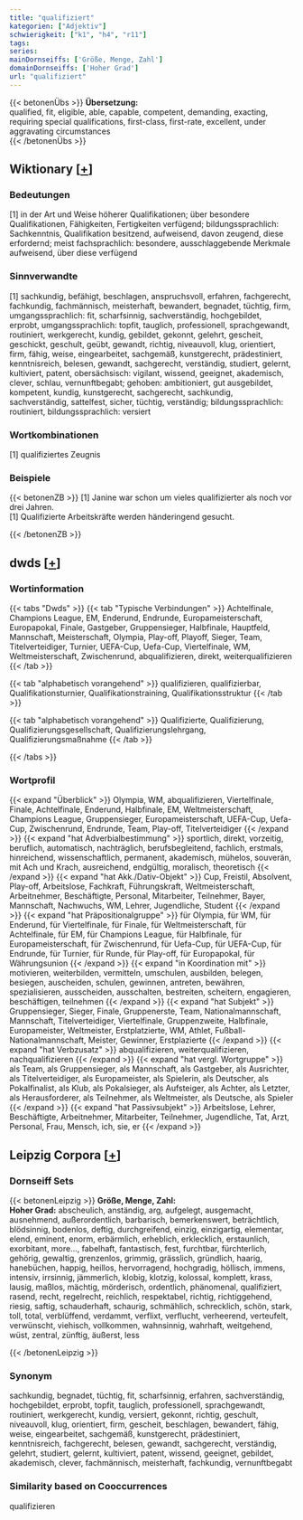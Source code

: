 ```yaml
---
title: "qualifiziert"
kategorien: ["Adjektiv"]
schwierigkeit: ["k1", "h4", "r11"]
tags:
series:
mainDornseiffs: ['Größe, Menge, Zahl']
domainDornseiffs: ['Hoher Grad']
url: "qualifiziert"
---
```


{{< betonenÜbs >}}
**Übersetzung:**  
qualified, fit, eligible, able, capable, competent, demanding, exacting, requiring special qualifications, first-class, first-rate, excellent, under aggravating circumstances  
{{< /betonenÜbs >}}

## Wiktionary [[+](https://de.wiktionary.org/wiki/qualifiziert)]

### Bedeutungen
[1] in der Art und Weise höherer Qualifikationen; über besondere Qualifikationen, Fähigkeiten, Fertigkeiten verfügend; bildungssprachlich: Sachkenntnis, Qualifikation besitzend, aufweisend, davon zeugend, diese erfordernd; meist fachsprachlich: besondere, ausschlaggebende Merkmale aufweisend, über diese verfügend  

### Sinnverwandte
[1] sachkundig, befähigt, beschlagen, anspruchsvoll, erfahren, fachgerecht, fachkundig, fachmännisch, meisterhaft, bewandert, begnadet, tüchtig, firm, umgangssprachlich: fit, scharfsinnig, sachverständig, hochgebildet, erprobt, umgangssprachlich: topfit, tauglich, professionell, sprachgewandt, routiniert, werkgerecht, kundig, gebildet, gekonnt, gelehrt, gescheit, geschickt, geschult, geübt, gewandt, richtig, niveauvoll, klug, orientiert, firm, fähig, weise, eingearbeitet, sachgemäß, kunstgerecht, prädestiniert, kenntnisreich, belesen, gewandt, sachgerecht, verständig, studiert, gelernt, kultiviert, patent, obersächsisch: vigilant, wissend, geeignet, akademisch, clever, schlau, vernunftbegabt; gehoben: ambitioniert, gut ausgebildet, kompetent, kundig, kunstgerecht, sachgerecht, sachkundig, sachverständig, sattelfest, sicher, tüchtig, verständig; bildungssprachlich: routiniert, bildungssprachlich: versiert  

### Wortkombinationen
[1] qualifiziertes Zeugnis  

### Beispiele
{{< betonenZB >}}
[1] Janine war schon um vieles qualifizierter als noch vor drei Jahren.  
[1] Qualifizierte Arbeitskräfte werden händeringend gesucht.  

{{< /betonenZB >}}


## dwds [[+](https://www.dwds.de/wb/qualifiziert)]

### Wortinformation
{{< tabs "Dwds" >}}
{{< tab "Typische Verbindungen" >}}
Achtelfinale, Champions League, EM, Enderund, Endrunde, Europameisterschaft, Europapokal, Finale, Gastgeber, Gruppensieger, Halbfinale, Hauptfeld, Mannschaft, Meisterschaft, Olympia, Play-off, Playoff, Sieger, Team, Titelverteidiger, Turnier, UEFA-Cup, Uefa-Cup, Viertelfinale, WM, Weltmeisterschaft, Zwischenrund, abqualifizieren, direkt, weiterqualifizieren
{{< /tab >}}

{{< tab "alphabetisch vorangehend" >}}
qualifizieren, qualifizierbar, Qualifikationsturnier, Qualifikationstraining, Qualifikationsstruktur
{{< /tab >}}

{{< tab "alphabetisch vorangehend" >}}
Qualifizierte, Qualifizierung, Qualifizierungsgesellschaft, Qualifizierungslehrgang, Qualifizierungsmaßnahme
{{< /tab >}}

{{< /tabs >}}

### Wortprofil
{{< expand "Überblick" >}} Olympia, WM, abqualifizieren, Viertelfinale, Finale, Achtelfinale, Enderund, Halbfinale, EM, Weltmeisterschaft, Champions League, Gruppensieger, Europameisterschaft, UEFA-Cup, Uefa-Cup, Zwischenrund, Endrunde, Team, Play-off, Titelverteidiger {{< /expand >}}
{{< expand "hat Adverbialbestimmung" >}} sportlich, direkt, vorzeitig, beruflich, automatisch, nachträglich, berufsbegleitend, fachlich, erstmals, hinreichend, wissenschaftlich, permanent, akademisch, mühelos, souverän, mit Ach und Krach, ausreichend, endgültig, moralisch, theoretisch {{< /expand >}}
{{< expand "hat Akk./Dativ-Objekt" >}} Cup, Freistil, Absolvent, Play-off, Arbeitslose, Fachkraft, Führungskraft, Weltmeisterschaft, Arbeitnehmer, Beschäftigte, Personal, Mitarbeiter, Teilnehmer, Bayer, Mannschaft, Nachwuchs, WM, Lehrer, Jugendliche, Student {{< /expand >}}
{{< expand "hat Präpositionalgruppe" >}} für Olympia, für WM, für Enderund, für Viertelfinale, für Finale, für Weltmeisterschaft, für Achtelfinale, für EM, für Champions League, für Halbfinale, für Europameisterschaft, für Zwischenrund, für Uefa-Cup, für UEFA-Cup, für Endrunde, für Turnier, für Runde, für Play-off, für Europapokal, für Währungsunion {{< /expand >}}
{{< expand "in Koordination mit" >}} motivieren, weiterbilden, vermitteln, umschulen, ausbilden, belegen, besiegen, auscheiden, schulen, gewinnen, antreten, bewähren, spezialisieren, ausscheiden, ausschalten, bestreiten, scheitern, engagieren, beschäftigen, teilnehmen {{< /expand >}}
{{< expand "hat Subjekt" >}} Gruppensieger, Sieger, Finale, Gruppenerste, Team, Nationalmannschaft, Mannschaft, Titelverteidiger, Viertelfinale, Gruppenzweite, Halbfinale, Europameister, Weltmeister, Erstplatzierte, WM, Athlet, Fußball-Nationalmannschaft, Meister, Gewinner, Erstplazierte {{< /expand >}}
{{< expand "hat Verbzusatz" >}} abqualifizieren, weiterqualifizieren, nachqualifizieren {{< /expand >}}
{{< expand "hat vergl. Wortgruppe" >}} als Team, als Gruppensieger, als Mannschaft, als Gastgeber, als Ausrichter, als Titelverteidiger, als Europameister, als Spielerin, als Deutscher, als Pokalfinalist, als Klub, als Pokalsieger, als Aufsteiger, als Achter, als Letzter, als Herausforderer, als Teilnehmer, als Weltmeister, als Deutsche, als Spieler {{< /expand >}}
{{< expand "hat Passivsubjekt" >}} Arbeitslose, Lehrer, Beschäftigte, Arbeitnehmer, Mitarbeiter, Teilnehmer, Jugendliche, Tat, Arzt, Personal, Frau, Mensch, ich, sie, er {{< /expand >}}

## Leipzig Corpora [[+](https://corpora.uni-leipzig.de/en/res?word=qualifiziert&corpusId=deu_newscrawl-public_2018)]

### Dornseiff Sets
{{< betonenLeipzig >}}
**Größe, Menge, Zahl:**  
**Hoher Grad:** abscheulich, anständig, arg, aufgelegt, ausgemacht, ausnehmend, außerordentlich, barbarisch, bemerkenswert, beträchtlich, blödsinnig, bodenlos, deftig, durchgreifend, einzig, einzigartig, elementar, elend, eminent, enorm, erbärmlich, erheblich, erklecklich, erstaunlich, exorbitant, more..., fabelhaft, fantastisch, fest, furchtbar, fürchterlich, gehörig, gewaltig, grenzenlos, grimmig, grässlich, gründlich, haarig, hanebüchen, happig, heillos, hervorragend, hochgradig, höllisch, immens, intensiv, irrsinnig, jämmerlich, klobig, klotzig, kolossal, komplett, krass, lausig, maßlos, mächtig, mörderisch, ordentlich, phänomenal, qualifiziert, rasend, recht, regelrecht, reichlich, respektabel, richtig, richtiggehend, riesig, saftig, schauderhaft, schaurig, schmählich, schrecklich, schön, stark, toll, total, verblüffend, verdammt, verflixt, verflucht, verheerend, verteufelt, verwünscht, viehisch, vollkommen, wahnsinnig, wahrhaft, weitgehend, wüst, zentral, zünftig, äußerst, less  

{{< /betonenLeipzig >}}

### Synonym
sachkundig, begnadet, tüchtig, fit, scharfsinnig, erfahren, sachverständig, hochgebildet, erprobt, topfit, tauglich, professionell, sprachgewandt, routiniert, werkgerecht, kundig, versiert, gekonnt, richtig, geschult, niveauvoll, klug, orientiert, firm, gescheit, beschlagen, bewandert, fähig, weise, eingearbeitet, sachgemäß, kunstgerecht, prädestiniert, kenntnisreich, fachgerecht, belesen, gewandt, sachgerecht, verständig, gelehrt, studiert, gelernt, kultiviert, patent, wissend, geeignet, gebildet, akademisch, clever, fachmännisch, meisterhaft, fachkundig, vernunftbegabt


### Similarity based on Cooccurrences
qualifizieren

